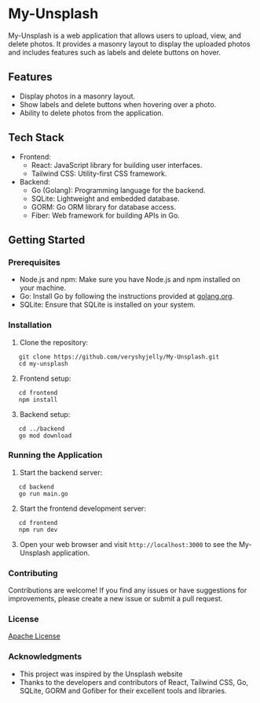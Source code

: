 # My-Unsplash

My-Unsplash is a web application that allows users to upload, view, and delete photos. It provides a masonry layout to display the uploaded photos and includes features such as labels and delete buttons on hover.

## Features

- Display photos in a masonry layout.
- Show labels and delete buttons when hovering over a photo.
- Ability to delete photos from the application.

## Tech Stack

- Frontend:
  - React: JavaScript library for building user interfaces.
  - Tailwind CSS: Utility-first CSS framework.
- Backend:
  - Go (Golang): Programming language for the backend.
  - SQLite: Lightweight and embedded database.
  - GORM: Go ORM library for database access.
  - Fiber: Web framework for building APIs in Go.

## Getting Started

### Prerequisites

- Node.js and npm: Make sure you have Node.js and npm installed on your machine.
- Go: Install Go by following the instructions provided at [golang.org](https://golang.org/doc/install).
- SQLite: Ensure that SQLite is installed on your system.

### Installation

1. Clone the repository:

```shell
   git clone https://github.com/veryshyjelly/My-Unsplash.git
   cd my-unsplash
```

2. Frontend setup:
```shell
   cd frontend
   npm install
```
3. Backend setup:
```shell
   cd ../backend
   go mod download
```

### Running the Application
1. Start the backend server:
```shell
   cd backend
   go run main.go
```

2. Start the frontend development server:
```shell
   cd frontend
   npm run dev
```

3. Open your web browser and visit `http://localhost:3000` to see the My-Unsplash application.

### Contributing
Contributions are welcome! If you find any issues or have suggestions for improvements, please create a new issue or submit a pull request.

### License
[Apache License](github.com/veryshyjelly/My-Unsplash/LICENSE)

### Acknowledgments
- This project was inspired by the Unsplash website
- Thanks to the developers and contributors of React, Tailwind CSS, Go, SQLite, GORM and Gofiber for their excellent tools and libraries.
